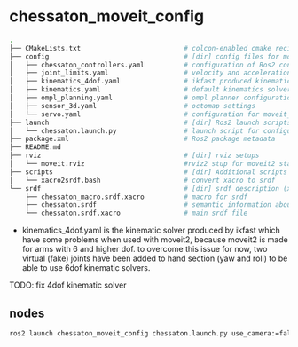 # chessaton_moveit_config

```bash
.
├── CMakeLists.txt                          # colcon-enabled cmake recipe
├── config                                  # [dir] config files for moveit2
│   ├── chessaton_controllers.yaml          # configuration of Ros2 controllers for different command interfaces
│   ├── joint_limits.yaml                   # velocity and acceleration limits
│   ├── kinematics_4dof.yaml                # ikfast produced kinematics (there are some limits with this kinematic for now)
│   ├── kinematics.yaml                     # default kinematics solver configuration
│   ├── ompl_planning.yaml                  # ompl planner configurations
│   ├── sensor_3d.yaml                      # octomap settings
│   └── servo.yaml                          # configuration for moveit_servo
├── launch                                  # [dir] Ros2 launch scripts
│   └── chessaton.launch.py                 # launch script for configuring motion planning, rviz, gazebo and movegroup
├── package.xml                             # Ros2 package metadata
├── README.md
├── rviz                                    # [dir] rviz setups
│   └── moveit.rviz                         #rviz2 stup for moveit2 stack
├── scripts                                 # [dir] Additional scripts
│   └── xacro2srdf.bash                     # convert xacro to srdf
└── srdf                                    # [dir] srdf description (xacro)
    ├── chessaton_macro.srdf.xacro          # macro for srdf 
    ├── chessaton.srdf                      # semantic information about the robot structure
    └── chessaton.srdf.xacro                # main srdf file
```

- kinematics_4dof.yaml is the kinematic solver produced by ikfast which have some problems when used with moveit2, because moveit2 is made for arms with 6 and higher dof. to overcome this issue for now, two virtual (fake) joints have been added to hand section (yaw and roll) to be able to use 6dof kinematic solvers.

TODO: fix 4dof kinematic solver
## nodes

```bash
ros2 launch chessaton_moveit_config chessaton.launch.py use_camera:=false
```
